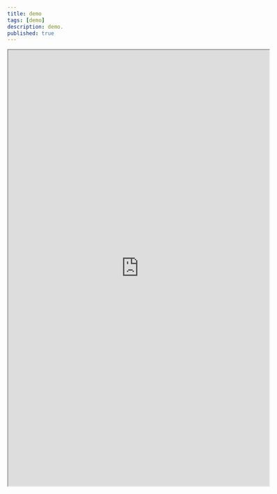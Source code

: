 ```yaml
---
title: demo
tags: [demo]
description: demo.
published: true
---
```


<iframe src="https://docs.google.com/document/d/e/2PACX-1vSLsE_M0xEMqVl62PcDtZ4gKgnS6hc_8h4lmXN45GQMCdFcjCgDFIKBMhfWDWsG1A/pub?embedded=true" width="600" height="1000"></iframe>
